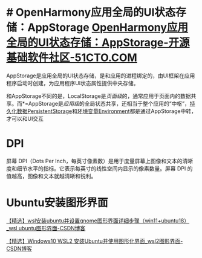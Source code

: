 # # OpenHarmony应用全局的UI状态存储：AppStorage [OpenHarmony应用全局的UI状态存储：AppStorage-开源基础软件社区-51CTO.COM](https://ost.51cto.com/posts/27105)
AppStorage是应用全局的UI状态存储，是和应用的进程绑定的，由UI框架在应用程序启动时创建，为应用程序UI状态属性提供中央存储。

和AppStorage不同的是，LocalStorage是*页面级*的，通常应用于页面内的数据共享。而*=AppStorage是*应用级*的全局状态共享，还相当于整个应用的“中枢”，​[​持久化数据PersistentStorage​](https://gitee.com/openharmony/docs/blob/master/zh-cn/application-dev/quick-start/arkts-persiststorage.md)​和​[​环境变量Environment​](https://gitee.com/openharmony/docs/blob/master/zh-cn/application-dev/quick-start/arkts-environment.md)​都是通过AppStorage中转，才可以和UI交互

# DPI
屏幕 DPI（Dots Per Inch，每英寸像素数）是用于度量屏幕上图像和文本的清晰度和细节水平的指标。它表示每英寸的线性空间内显示的像素数量。屏幕 DPI 的值越高，图像和文本就越清晰和锐利。

# Ubuntu安装图形界面
[【精选】wsl安装ubuntu并设置gnome图形界面详细步骤（win11+ubuntu18）_wsl ubuntu图形界面-CSDN博客](https://blog.csdn.net/m0_51194302/article/details/127891929)

[【精选】Windows10 WSL2 安装Ubuntu并使用图形化界面_wsl2图形界面-CSDN博客](https://blog.csdn.net/flr_0831/article/details/123970357)
